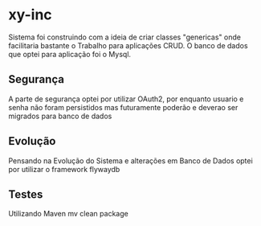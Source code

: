 # xy-inc

Sistema foi construindo com a ideia de criar classes "genericas" onde facilitaria bastante o Trabalho para aplicações CRUD.
O banco de dados que optei para aplicação foi o Mysql.

## Segurança
A parte de segurança optei por utilizar OAuth2, por enquanto usuario e senha não foram persistidos mas futuramente poderão e deverao ser migrados para banco de dados

## Evolução
Pensando na Evolução do Sistema e alterações em Banco de Dados optei por utilizar o framework flywaydb

## Testes
Utilizando Maven
mv clean package
